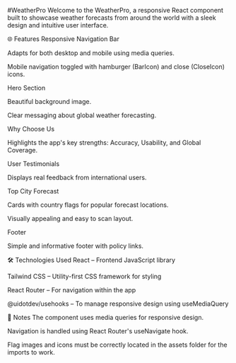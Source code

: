 #WeatherPro
Welcome to the WeatherPro, a responsive React component built to showcase weather forecasts from around the world with a sleek design and intuitive user interface.

🌐 Features
Responsive Navigation Bar

Adapts for both desktop and mobile using media queries.

Mobile navigation toggled with hamburger (BarIcon) and close (CloseIcon) icons.

Hero Section

Beautiful background image.

Clear messaging about global weather forecasting.

Why Choose Us

Highlights the app's key strengths: Accuracy, Usability, and Global Coverage.

User Testimonials

Displays real feedback from international users.

Top City Forecast

Cards with country flags for popular forecast locations.

Visually appealing and easy to scan layout.

Footer

Simple and informative footer with policy links.


🛠 Technologies Used
React – Frontend JavaScript library

Tailwind CSS – Utility-first CSS framework for styling

React Router – For navigation within the app

@uidotdev/usehooks – To manage responsive design using useMediaQuery

📌 Notes
The component uses media queries for responsive design.

Navigation is handled using React Router's useNavigate hook.

Flag images and icons must be correctly located in the assets folder for the imports to work.














